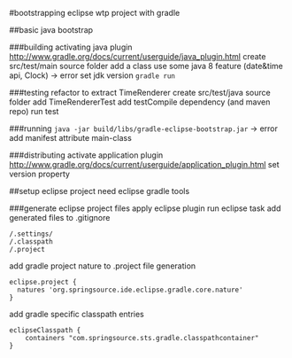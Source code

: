 #bootstrapping eclipse wtp project with gradle

##basic java bootstrap

###building
activating java plugin http://www.gradle.org/docs/current/userguide/java_plugin.html
create src/test/main source folder
add a class
use some java 8 feature (date&time api, Clock) -> error
set jdk version
`gradle run`

###testing
refactor to extract TimeRenderer
create src/test/java source folder
add TimeRendererTest
add testCompile dependency (and maven repo)
run test


###running
`java -jar build/libs/gradle-eclipse-bootstrap.jar` -> error
add manifest attribute main-class

###distributing
activate application plugin http://www.gradle.org/docs/current/userguide/application_plugin.html
set version property

##setup eclipse project
need eclipse gradle tools

###generate eclipse project files
apply eclipse plugin
run eclipse task 
add generated files to .gitignore
```
/.settings/
/.classpath
/.project
```
add gradle project nature to .project file generation
```
eclipse.project {
  natures 'org.springsource.ide.eclipse.gradle.core.nature'
}
```
add gradle specific classpath entries
```
eclipseClasspath {
	containers "com.springsource.sts.gradle.classpathcontainer"
}
```






 





